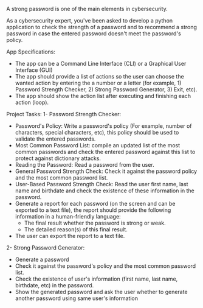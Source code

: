A strong password is one of the main elements in cybersecurity.

As a cybersecurity expert, you've been asked to develop a python application to check the strength of a password and to recommend a strong password in case the entered password doesn't meet the password's policy.

App Specifications:
- The app can be a Command Line Interface (CLI) or a Graphical User Interface (GUI)
- The app should provide a list of actions so the user can choose the wanted action by entering the a number or a letter (for example, 1) Password Strength Checker, 2) Strong Password Generator, 3) Exit, etc).
- The app should show the action list after executing and finishing each action (loop).


Project Tasks:
1- Password Strength Checker:
  - Password's Policy: Write a password's policy (For example, number of characters, special characters, etc), this policy should be used to validate the entered passwords.
  - Most Common Password List: compile an updated list of the most common passwords and check the entered password against this list to protect against dictionary attacks.
  - Reading the Password: Read a password from the user.
  - General Password Strength Check: Check it against the password policy and the most common password list.
  - User-Based Password Strength Check: Read the user first name, last name and birthdate and check the existence of these information in the password.
  - Generate a report for each password (on the screen and can be exported to a text file), the report should provide the following information in a human-friendly language:
    - The final result whether the password is strong or weak.
    - The detailed reason(s) of this final result.
  - The user can export the report to a text file.

2-   Strong Password Generator:
  - Generate a password
  - Check it against the password's policy and the most common password list.
  - Check the existence of user's information (first name, last name, birthdate, etc) in the password.
  - Show the generated password and ask the user whether to generate another password using same user's information
